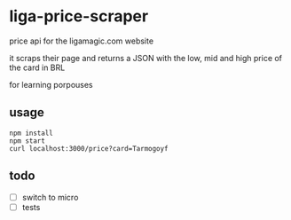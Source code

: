 # liga-price-scraper

price api for the ligamagic.com website

it scraps their page and returns a JSON with the low, mid and high price of the card in BRL

for learning porpouses

## usage

```
npm install
npm start 
curl localhost:3000/price?card=Tarmogoyf
```

## todo

- [ ] switch to micro
- [ ] tests
